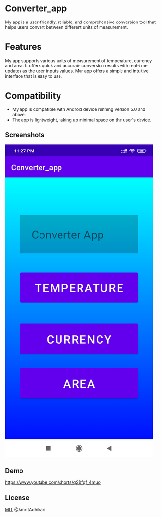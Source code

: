 # Converter_app

My app is a user-friendly, reliable, and comprehensive conversion tool that helps users convert between different units of measurement.



# Features
My app supports various units of measurement of temperature, currency and area.
It offers quick and accurate conversion results with real-time updates as the user inputs values.
Mur app offers a simple and intuitive interface that is easy to use.

# Compatibility
- My app is compatible with Android device running version 5.0 and above.
- The app is lightweight, taking up minimal space on the user's device.

## Screenshots

![App Screenshot](https://github.com/Ad-Amrit/Converter_app/blob/master/Demo/Screenshot.jpg)

## Demo

https://www.youtube.com/shorts/qSDfqf_4muo


## License

[MIT](https://choosealicense.com/licenses/mit/)
@AmritAdhikari
